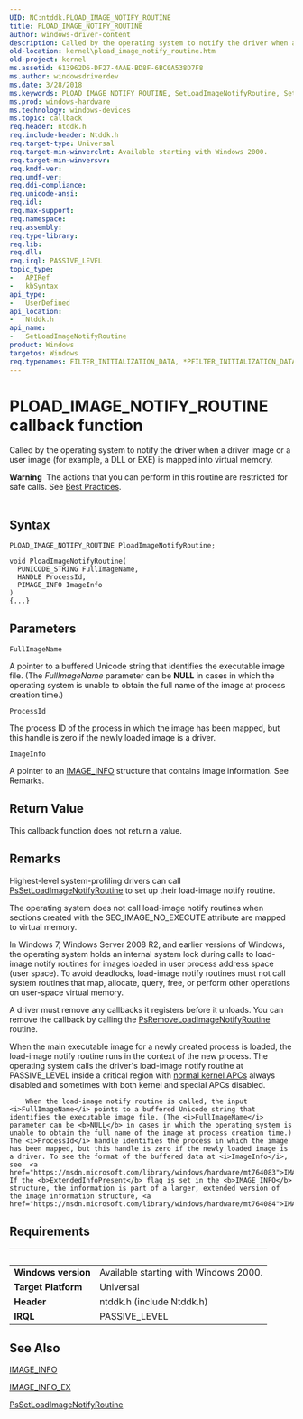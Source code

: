 ```yaml
---
UID: NC:ntddk.PLOAD_IMAGE_NOTIFY_ROUTINE
title: PLOAD_IMAGE_NOTIFY_ROUTINE
author: windows-driver-content
description: Called by the operating system to notify the driver when a driver image or a user image (for example, a DLL or EXE) is mapped into virtual memory.
old-location: kernel\pload_image_notify_routine.htm
old-project: kernel
ms.assetid: 613962D6-DF27-4AAE-BD8F-6BC0A538D7F8
ms.author: windowsdriverdev
ms.date: 3/28/2018
ms.keywords: PLOAD_IMAGE_NOTIFY_ROUTINE, SetLoadImageNotifyRoutine, SetLoadImageNotifyRoutine callback function [Kernel-Mode Driver Architecture], kernel.pload_image_notify_routine, ntddk/SetLoadImageNotifyRoutine
ms.prod: windows-hardware
ms.technology: windows-devices
ms.topic: callback
req.header: ntddk.h
req.include-header: Ntddk.h
req.target-type: Universal
req.target-min-winverclnt: Available starting with Windows 2000.
req.target-min-winversvr: 
req.kmdf-ver: 
req.umdf-ver: 
req.ddi-compliance: 
req.unicode-ansi: 
req.idl: 
req.max-support: 
req.namespace: 
req.assembly: 
req.type-library: 
req.lib: 
req.dll: 
req.irql: PASSIVE_LEVEL
topic_type:
-	APIRef
-	kbSyntax
api_type:
-	UserDefined
api_location:
-	Ntddk.h
api_name:
-	SetLoadImageNotifyRoutine
product: Windows
targetos: Windows
req.typenames: FILTER_INITIALIZATION_DATA, *PFILTER_INITIALIZATION_DATA
---
```



# PLOAD_IMAGE_NOTIFY_ROUTINE callback function
Called by the operating system to notify the driver when a driver image or a user image (for example, a DLL or EXE) is mapped into virtual memory. 
<div class="alert"><b>Warning</b>  The actions that  you can perform in this routine are restricted for safe calls. See <a href="https://docs.microsoft.com/en-us/windows-hardware/drivers/kernel/windows-kernel-mode-process-and-thread-manager#best">Best Practices</a>. </div><div> </div>

## Syntax

```
PLOAD_IMAGE_NOTIFY_ROUTINE PloadImageNotifyRoutine;

void PloadImageNotifyRoutine(
  PUNICODE_STRING FullImageName,
  HANDLE ProcessId,
  PIMAGE_INFO ImageInfo
)
{...}
```

## Parameters

`FullImageName`

A pointer to a buffered Unicode string that identifies the executable image file. (The <i>FullImageName</i> parameter can be <b>NULL</b> in cases in which the operating system is unable to obtain the full name of the image at process creation time.)

`ProcessId`

The process ID of the process in which the image has been mapped, but this handle is zero if the newly loaded image is a driver.

`ImageInfo`

A pointer to an <a href="https://msdn.microsoft.com/library/windows/hardware/mt764083">IMAGE_INFO</a> structure that contains image information. See Remarks.


## Return Value

This callback function does not return a value.

## Remarks

Highest-level system-profiling drivers can call <a href="https://msdn.microsoft.com/library/windows/hardware/ff559957">PsSetLoadImageNotifyRoutine</a> to set up their load-image notify routine.

The operating system does not call load-image notify routines when sections created with the SEC_IMAGE_NO_EXECUTE attribute are mapped to virtual memory.

In Windows 7, Windows Server 2008 R2, and earlier versions of Windows, the operating system holds an internal system lock during calls to load-image notify routines for images loaded in user process address space (user space). To avoid deadlocks, load-image notify routines must not call system routines that map, allocate, query, free, or perform other operations on user-space virtual memory.

A driver must remove any callbacks it registers before it unloads. You can remove the callback by calling the <a href="https://msdn.microsoft.com/library/windows/hardware/ff559949">PsRemoveLoadImageNotifyRoutine</a> routine.

When the main executable image for a newly created process is loaded, the load-image notify routine runs in the context of the new process. The operating system calls the driver's load-image notify routine at PASSIVE_LEVEL inside a critical region with <a href="https://msdn.microsoft.com/74ed953c-1b2a-40b9-9df3-16869b198b38">normal kernel APCs</a> always disabled and sometimes with both kernel and special APCs disabled.


        When the load-image notify routine is called, the input <i>FullImageName</i> points to a buffered Unicode string that identifies the executable image file. (The <i>FullImageName</i> parameter can be <b>NULL</b> in cases in which the operating system is unable to obtain the full name of the image at process creation time.) The <i>ProcessId</i> handle identifies the process in which the image has been mapped, but this handle is zero if the newly loaded image is a driver. To see the format of the buffered data at <i>ImageInfo</i>, see  <a href="https://msdn.microsoft.com/library/windows/hardware/mt764083">IMAGE_INFO</a>. If the <b>ExtendedInfoPresent</b> flag is set in the <b>IMAGE_INFO</b> structure, the information is part of a larger, extended version of the image information structure, <a href="https://msdn.microsoft.com/library/windows/hardware/mt764084">IMAGE_INFO_EX</a>.

## Requirements
| &nbsp; | &nbsp; |
| ---- |:---- |
| **Windows version** | Available starting with Windows 2000.  |
| **Target Platform** | Universal |
| **Header** | ntddk.h (include Ntddk.h) |
| **IRQL** | PASSIVE_LEVEL |

## See Also

<a href="https://msdn.microsoft.com/library/windows/hardware/mt764083">IMAGE_INFO</a>



<a href="https://msdn.microsoft.com/library/windows/hardware/mt764084">IMAGE_INFO_EX</a>



<a href="https://msdn.microsoft.com/library/windows/hardware/ff559957">PsSetLoadImageNotifyRoutine</a>